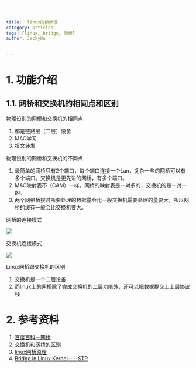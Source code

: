 ```yaml
---

   
title:  linux网桥原理  
category: articles  
tags: [linux, bridge, 网桥]  
author: JackyWu  
  

---
```


# 1. 功能介绍

## 1.1. 网桥和交换机的相同点和区别


物理设别的网桥和交换机的相同点

1. 都是链路层（二层）设备
1. MAC学习
2. 报文转发

物理设别的网桥和交换机的不同点

1. 最简单的网桥只有2个端口，每个端口连接一个Lan，复杂一些的网桥可以有多个端口。交换机是更先进的网桥，有多个端口。
2. MAC映射表不（CAM）一样。网桥的映射表是一对多的，交换机的是一对一的。
3. 两个网络桥接时所要处理的数据量会比一般交换机需要处理的量要大，所以网桥的缓存一般会比交换机要大。

网桥的连接模式

![](http://images.51cto.com/files/uploadimg/20110720/1230440.jpg)

交换机连接模式

![](http://images.51cto.com/files/uploadimg/20110720/1230441.jpg)


Linux网桥跟交换机的区别

1. 交换机是一个二层设备
2. 而linux上的网桥除了完成交换机的二层功能外，还可以把数据提交上上层协议栈


# 2. 参考资料

1. [百度百科－网桥](http://baike.baidu.com/view/826.htm)
2. [交换机和网桥的区别](http://blog.csdn.net/zhongyou2009/article/details/4768807)
1. [linux网桥原理](http://biancheng.dnbcw.info/linux/244269.html)
2. [Bridge in Linux Kernel——STP](http://rock3.info/blog/2013/11/05/bridge-in-linux-kernel-stp/)
